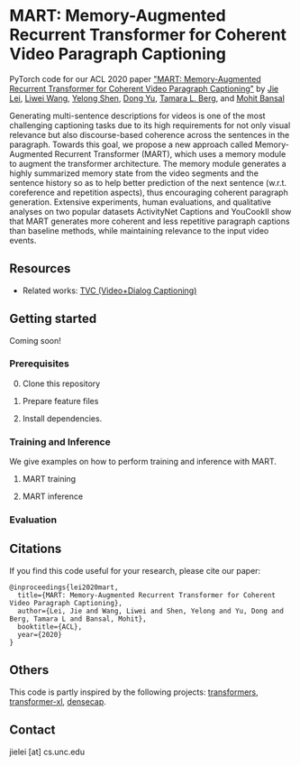 MART: Memory-Augmented Recurrent Transformer for Coherent Video Paragraph Captioning
=====
PyTorch code for our ACL 2020 paper ["MART: Memory-Augmented Recurrent Transformer for Coherent Video Paragraph Captioning"](.)
by [Jie Lei](http://www.cs.unc.edu/~jielei/), [Liwei Wang](http://www.deepcv.net/),
[Yelong Shen](https://scholar.google.com/citations?user=S6OFEFEAAAAJ&hl=en), 
[Dong Yu](https://sites.google.com/site/dongyu888/),
[Tamara L. Berg](http://tamaraberg.com/), and [Mohit Bansal](http://www.cs.unc.edu/~mbansal/)

Generating multi-sentence descriptions for videos is one of the most challenging captioning tasks 
due to its high requirements for not only visual relevance but also discourse-based coherence 
across the sentences in the paragraph. Towards this goal, we propose a new approach called 
Memory-Augmented Recurrent Transformer (MART), which uses a memory module to augment 
the transformer architecture. The memory module generates a highly summarized memory state 
from the video segments and the sentence history so as to help better prediction of the 
next sentence (w.r.t. coreference and repetition aspects), thus encouraging coherent 
paragraph generation. Extensive experiments, human evaluations, 
and qualitative analyses on two popular datasets ActivityNet Captions and YouCookII 
show that MART generates more coherent and less repetitive paragraph captions than baseline methods, 
while maintaining relevance to the input video events.



## Resources
- Related works: [TVC (Video+Dialog Captioning)](https://github.com/jayleicn/TVCaption)


## Getting started
Coming soon! 

### Prerequisites
0. Clone this repository

1. Prepare feature files

2. Install dependencies.


### Training and Inference
We give examples on how to perform training and inference with MART.

1. MART training

2. MART inference


### Evaluation


## Citations
If you find this code useful for your research, please cite our paper:
```
@inproceedings{lei2020mart,
  title={MART: Memory-Augmented Recurrent Transformer for Coherent Video Paragraph Captioning},
  author={Lei, Jie and Wang, Liwei and Shen, Yelong and Yu, Dong and Berg, Tamara L and Bansal, Mohit},
  booktitle={ACL},
  year={2020}
}
```

## Others
This code is partly inspired by the following projects: 
[transformers](https://github.com/huggingface/transformers), 
[transformer-xl](https://github.com/kimiyoung/transformer-xl), 
[densecap](https://github.com/salesforce/densecap).

## Contact
jielei [at] cs.unc.edu
